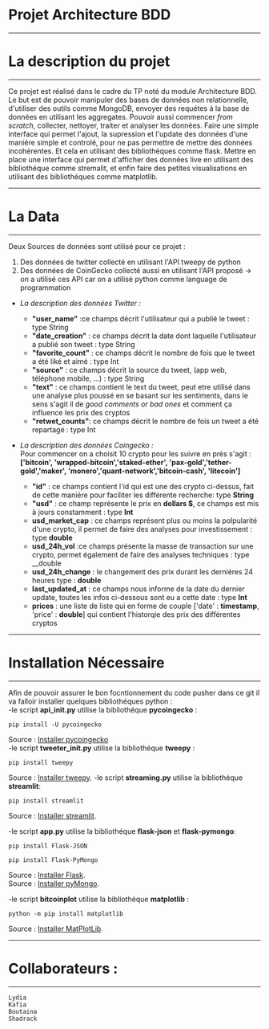 # Projet Architecture BDD
---------------------------------------------------------------
# La description du projet
---------------------------------------------------------------
Ce projet est réalisé dans le cadre du TP noté du module Architecture BDD.
Le but est de pouvoir manipuler des bases de données non relationnelle, d'utiliser des outils comme MongoDB, envoyer des requétes à la base de données en utilisant les aggregates. Pouvoir aussi commencer _from scratch_, collecter, nettoyer, traiter et analyser les données.
Faire une simple interface qui permet l'ajout, la supression et l'update des données d'une maniére simple et controlé, pour ne pas permettre de mettre des données incohérentes. Et cela en utilisant des bibliothéques comme flask.
Mettre en place une interface qui permet d'afficher des données live en utilisant des bibliothéque comme stremalit, et enfin faire des petites visualisations en utilisant des bibliothéques comme matplotlib.

---------------------------------------------------------------
# La Data
---------------------------------------------------------------
Deux Sources de données sont utilisé pour ce projet : 
1. Des données de twitter collecté en utilisant l'API tweepy de python
2. Des données de CoinGecko collecté aussi en utilisant l'API proposé
-> on a utilisé ces API car on a utilisé python comme language de programmation
- _La description des données Twitter :_  
    - __"user_name"__ :ce champs décrit l'utilisateur qui a publié le tweet : type String
    - __"date_creation"__ : ce champs décrit la date dont laquelle l'utilisateur a publié son tweet : type String
    - __"favorite_count"__ : ce champs décrit le nombre de fois que le tweet a été liké et aimé : type Int
    - __"source"__ : ce champs décrit la source du tweet, (app web, téléphone mobile, ...) : type String
    - __"text"__ : ce champs contient le text du tweet, peut etre utilisé dans une analyse plus poussé en se basant sur les sentiments, dans le sens s'agit il de _good comments or bad ones_ et comment ça influence les prix des cryptos
    - __"retwet_counts"__: ce champs décrit le nombre de fois un tweet a été repartagé : type Int

- _La description des données Coingecko :_  
Pour commencer on a choisit 10 crypto pour les suivre en près s'agit :  
    __['bitcoin', 'wrapped-bitcoin','staked-ether', 'pax-gold','tether-gold','maker', 'monero','quant-network','bitcoin-cash', 'litecoin']__
    - __"id"__ : ce champs contient l'id qui est une des crypto ci-dessus, fait de cette maniére pour faciliter les différente recherche: type __String__
    - __"usd"__ : ce champ représente le prix en __dollars $__, ce champs est mis à jours constamment : type __Int__
    - __usd_market_cap__ : ce champs représent plus ou moins la polpularité d'une crypto, il permet de faire des analyses pour investissement : type __double__
    - __usd_24h_vol__ :ce champs présente la masse de transaction sur une crypto, permet également de faire des analyses techniques : type __double
    - __usd_24h_change__ : le changement des prix durant les derniéres 24 heures type : __double__
    - __last_updated_at__ : ce champs nous informe de la date du dernier update, toutes les infos ci-dessous sont eu a cette date : type __Int__
    - __prices__ : une liste de liste qui en forme de couple ['date' : __timestamp__, 'price' : __double__] qui contient l'historqie des prix des différentes cryptos
 
---------------------------------------------------------------
# Installation Nécessaire
---------------------------------------------------------------
Afin de pouvoir assurer le bon focntionnement du code pusher dans ce git il va falloir installer quelques bibliothéques python :  
-le script __api_init.py__ utilise la bibliothéque __pycoingecko__ :  
``` 
pip install -U pycoingecko
```  

Source : [Installer pycoingecko](https://pypi.org/project/pycoingecko/)   
-le script __tweeter_init.py__ utilise la bibliothéque __tweepy__ :  

``` 
pip install tweepy
```  
Source : [Installer tweepy](https://docs.tweepy.org/en/stable/install.html). 
-le script __streaming.py__ utilise la bibliothéque __streamlit__:  
```
pip install streamlit
```
Source : [Installer streamlit](https://docs.streamlit.io/library/get-started/installation). 
 
-le script __app.py__ utilise la bibliothéque __flask-json__ et __flask-pymongo__:  
```
pip install Flask-JSON

pip install Flask-PyMongo
```
Source : [Installer Flask](https://pypi.org/project/Flask-JSON/).   
Source : [Installer pyMongo](https://pypi.org/project/Flask-PyMongo/).

-le script __bitcoinplot__ utilise la bibliothéque __matplotlib__ :  
```
python -m pip install matplotlib
```
Source : [Installer MatPlotLib](https://matplotlib.org/stable/users/installing/index.html). 






---------------------------------------------------------------
# Collaborateurs : 
---------------------------------------------------------------
    Lydia 
    Kafia 
    Boutaina 
    Shadrack

